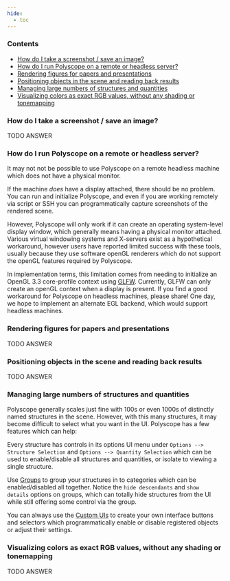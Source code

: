 ```yaml
---
hide:
  - toc
---
```


### **Contents**

- [How do I take a screenshot / save an image?](#how-do-i-take-a-screenshot-save-an-image)
- [How do I run Polyscope on a remote or headless server?](#how-do-i-run-polyscope-on-a-remote-or-headless-server)
- [Rendering figures for papers and presentations](#rendering-figures-for-papers-and-presentations)
- [Positioning objects in the scene and reading back results](#positioning-objects-in-the-scene-and-reading-back-results)
- [Managing large numbers of structures and quantities](#managing-large-numbers-of-structures-and-quantities)
- [Visualizing colors as exact RGB values, without any shading or tonemapping](#visualizing-colors-as-exact-rgb-values-without-any-shading-or-tonemapping)

<!-- TODO -->
<!-- - How run polyscope in a docker container -->
<!-- - How to use floating images to visualize renders of the scene -->
<!-- - How to adjust color map limits -->
<!-- - How do I do more advanced interaction? (use imgui) -->
<!-- - How do I make sure vector lengths are consistently scaled? -->
<!-- - How do I make sure color map limits are consistent? -->
<!-- - How do I set and restore camera poses/views (json & copy-paste) -->
<!-- - give focus on show -->


### **How do I take a screenshot / save an image?**

TODO ANSWER


### **How do I run Polyscope on a remote or headless server?**

It may not not be possible to use Polyscope on a remote headless machine which does not have a physical monitor. 

If the machine _does_ have a display attached, there should be no problem. You can run and initialize Polyscope, and even if you are working remotely via script or SSH you can programmatically capture screenshots of the rendered scene. 

However, Polyscope will only work if it can create an operating system-level display window, which generally means having a physical monitor attached. Various virtual windowing systems and X-servers exist as a hypothetical workaround, however users have reported limited success with these tools, usually because they use software openGL renderers which do not support the openGL features required by Polyscope.

In implementation terms, this limitation comes from needing to initialize an OpenGL 3.3 core-profile context using [GLFW](https://www.glfw.org/). Currently, GLFW can only create an openGL context when a display is present. If you find a good workaround for Polyscope on headless machines, please share! One day, we hope to implement an alternate EGL backend, which would support headless machines.


### **Rendering figures for papers and presentations**

TODO ANSWER


### **Positioning objects in the scene and reading back results**

TODO ANSWER


### **Managing large numbers of structures and quantities**

Polyscope generally scales just fine with 100s or even 1000s of distinctly named structures in the scene. However, with this many structures, it may become difficult to select what you want in the UI. Polyscope has a few features which can help:

Every structure has controls in its options UI menu under `Options --> Structure Selection` and `Options --> Quantity Selection` which can be used to enable/disable all structures and quantities, or isolate to viewing a single structure.

Use [Groups](/features/groups/) to group your structures in to categories which can be enabled/disabled all together. Notice the `hide descendants` and `show details` options on groups, which can totally hide structures from the UI while still offering some control via the group.

You can always use the [Custom UIs](/features/callbacks_and_UIs/) to create your own interface buttons and selectors which programmatically enable or disable registered objects or adjust their settings.


### **Visualizing colors as exact RGB values, without any shading or tonemapping**

TODO ANSWER


